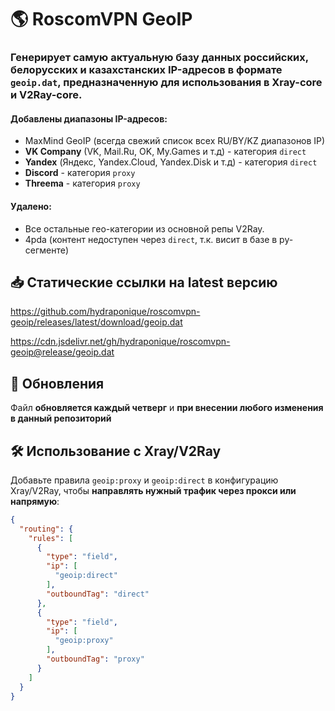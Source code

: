 # 🌎 RoscomVPN GeoIP

### Генерирует самую актуальную базу данных **российских, белорусских и казахстанских IP-адресов** в формате `geoip.dat`, предназначенную для использования в **Xray-core** и **V2Ray-core**.

#### Добавлены диапазоны IP-адресов:
- MaxMind GeoIP (всегда свежий список всех RU/BY/KZ диапазонов IP)
- **VK Company** (VK, Mail.Ru, OK, My.Games и т.д) - категория `direct`
- **Yandex** (Яндекс, Yandex.Cloud, Yandex.Disk и т.д) - категория `direct`
- **Discord** - категория `proxy`
- **Threema** - категория `proxy`

#### Удалено:
- Все остальные гео-категории из основной репы V2Ray.
- 4pda (контент недоступен через `direct`, т.к. висит в базе в ру-сегменте)

## 📥 **Статические ссылки на latest версию**  
https://github.com/hydraponique/roscomvpn-geoip/releases/latest/download/geoip.dat

https://cdn.jsdelivr.net/gh/hydraponique/roscomvpn-geoip@release/geoip.dat

## 📅 Обновления
Файл **обновляется каждый четверг** и **при внесении любого изменения в данный репозиторий**

## 🛠 Использование с Xray/V2Ray
Добавьте правила `geoip:proxy` и `geoip:direct` в конфигурацию Xray/V2Ray, чтобы **направлять нужный трафик через прокси или напрямую**:

```json
{
  "routing": {
    "rules": [
      {
        "type": "field",
        "ip": [
          "geoip:direct"
        ],
        "outboundTag": "direct"
      },
      {
        "type": "field",
        "ip": [
          "geoip:proxy"
        ],
        "outboundTag": "proxy"
      }
    ]
  }
}
```
